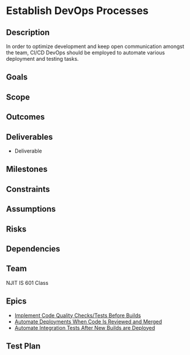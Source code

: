 # Establish DevOps Processes
## Description
In order to optimize development and keep open communication amongst the team, CI/CD DevOps should be employed to automate various deployment and testing tasks. 
## Goals

## Scope
 
## Outcomes

## Deliverables
* Deliverable
## Milestones

## Constraints

## Assumptions

## Risks

## Dependencies

## Team
NJIT IS 601 Class

## Epics
* [Implement Code Quality Checks/Tests Before Builds](epics/epic_code_quality.md)
* [Automate Deployments When Code Is Reviewed and Merged](epics/epic_deployments.md)
* [Automate Integration Tests After New Builds are Deployed](epics/epic_automated_testing.md)

## Test Plan
